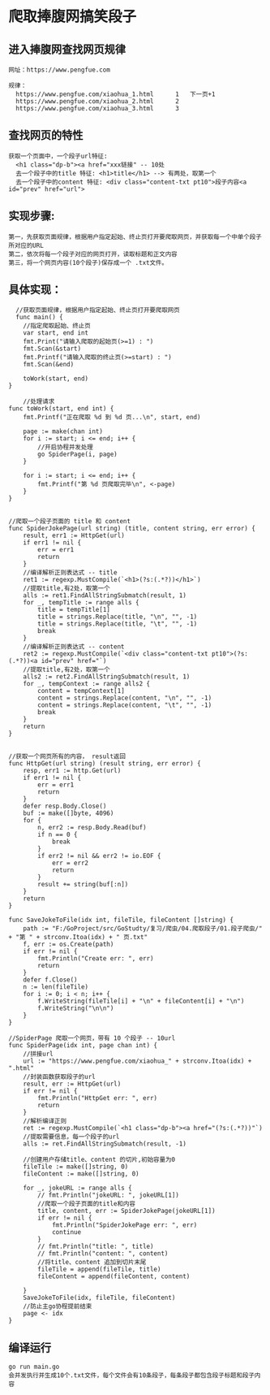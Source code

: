 # 爬取捧腹网搞笑段子

## 进入捧腹网查找网页规律
    网址：https://www.pengfue.com
  
    规律：
      https://www.pengfue.com/xiaohua_1.html      1   下一页+1
      https://www.pengfue.com/xiaohua_2.html      2
      https://www.pengfue.com/xiaohua_3.html      3
    
## 查找网页的特性
    获取一个页面中，一个段子url特征: 
      <h1 class="dp-b"><a href="xxx链接" -- 10处
      去一个段子中的title 特征: <h1>title</h1> --> 有两处，取第一个
      去一个段子中的content 特征: <div class="content-txt pt10">段子内容<a id="prev" href="url">
    
## 实现步骤:
    第一，先获取页面规律，根据用户指定起始、终止页打开要爬取网页，并获取每一个中单个段子所对应的URL
    第二，依次将每一个段子对应的网页打开，读取标题和正文内容
    第三，将一个网页内容(10个段子)保存成一个 .txt文件。
    
## 具体实现：
      //获取页面规律，根据用户指定起始、终止页打开要爬取网页
      func main() {
		//指定爬取起始、终止页
		var start, end int
		fmt.Print("请输入爬取的起始页(>=1) : ")
		fmt.Scan(&start)
		fmt.Printf("请输入爬取的终止页(>=start) : ")
		fmt.Scan(&end)

		toWork(start, end)
	}
	    
        //处理请求    
	func toWork(start, end int) {
		fmt.Printf("正在爬取 %d 到 %d 页...\n", start, end)

		page := make(chan int)
		for i := start; i <= end; i++ {
			//开启协程并发处理
			go SpiderPage(i, page)
		}

		for i := start; i <= end; i++ {
			fmt.Printf("第 %d 页爬取完毕\n", <-page)
		}
	}
	 
	
	//爬取一个段子页面的 title 和 content
	func SpiderJokePage(url string) (title, content string, err error) {
		result, err1 := HttpGet(url)
		if err1 != nil {
			err = err1
			return
		}
		//编译解析正则表达式	-- title
		ret1 := regexp.MustCompile(`<h1>(?s:(.*?))</h1>`)
		//提取title,有2处，取第一个
		alls := ret1.FindAllStringSubmatch(result, 1)
		for _, tempTitle := range alls {
			title = tempTitle[1]
			title = strings.Replace(title, "\n", "", -1)
			title = strings.Replace(title, "\t", "", -1)
			break
		}
		//编译解析正则表达式	-- content
		ret2 := regexp.MustCompile(`<div class="content-txt pt10">(?s:(.*?))<a id="prev" href="`)
		//提取title,有2处，取第一个
		alls2 := ret2.FindAllStringSubmatch(result, 1)
		for _, tempContext := range alls2 {
			content = tempContext[1]
			content = strings.Replace(content, "\n", "", -1)
			content = strings.Replace(content, "\t", "", -1)
			break
		}
		return
	}
	
	
	//获取一个网页所有的内容， result返回
	func HttpGet(url string) (result string, err error) {
		resp, err1 := http.Get(url)
		if err1 != nil {
			err = err1
			return
		}
		defer resp.Body.Close()
		buf := make([]byte, 4096)
		for {
			n, err2 := resp.Body.Read(buf)
			if n == 0 {
				break
			}
			if err2 != nil && err2 != io.EOF {
				err = err2
				return
			}
			result += string(buf[:n])
		}
		return
	}

	func SaveJokeToFile(idx int, fileTile, fileContent []string) {
		path := "F:/GoProject/src/GoStudty/复习/爬虫/04.爬取段子/01.段子爬虫/" + "第 " + strconv.Itoa(idx) + " 页.txt"
		f, err := os.Create(path)
		if err != nil {
			fmt.Println("Create err: ", err)
			return
		}
		defer f.Close()
		n := len(fileTile)
		for i := 0; i < n; i++ {
			f.WriteString(fileTile[i] + "\n" + fileContent[i] + "\n")
			f.WriteString("\n\n")
		}
	}

	//SpiderPage 爬取一个网页，带有 10 个段子 -- 10url
	func SpiderPage(idx int, page chan int) {
		//拼接url
		url := "https://www.pengfue.com/xiaohua_" + strconv.Itoa(idx) + ".html"
		//封装函数获取段子的url
		result, err := HttpGet(url)
		if err != nil {
			fmt.Println("HttpGet err: ", err)
			return
		}
		//解析编译正则
		ret := regexp.MustCompile(`<h1 class="dp-b"><a href="(?s:(.*?))"`)
		//提取需要信息，每一个段子的url
		alls := ret.FindAllStringSubmatch(result, -1)

		//创建用户存储title、content 的切片,初始容量为0
		fileTile := make([]string, 0)
		fileContent := make([]string, 0)

		for _, jokeURL := range alls {
			// fmt.Println("jokeURL: ", jokeURL[1])
			//爬取一个段子页面的title和内容
			title, content, err := SpiderJokePage(jokeURL[1])
			if err != nil {
				fmt.Println("SpiderJokePage err: ", err)
				continue
			}
			// fmt.Println("title: ", title)
			// fmt.Println("content: ", content)
			//将title、content 追加到切片末尾
			fileTile = append(fileTile, title)
			fileContent = append(fileContent, content)

		}
		SaveJokeToFile(idx, fileTile, fileContent)
		//防止主go协程提前结束
		page <- idx
	}


## 编译运行
	go run main.go 
	会并发执行并生成10个.txt文件，每个文件会有10条段子，每条段子都包含段子标题和段子内容
	
	
	
	
	
	
